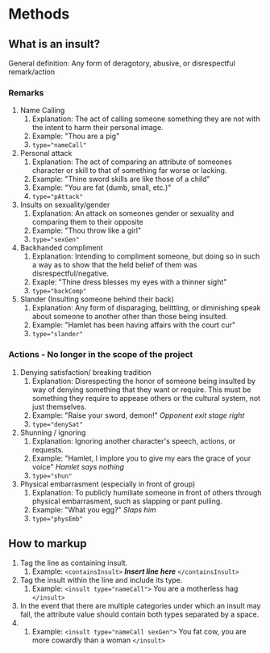 # Methods

## What is an insult?

General definition: Any form of deragotory, abusive, or disrespectful remark/action

### Remarks
1. Name Calling
    1. Explanation: The act of calling someone something they are not with the intent to harm their personal image.
    1. Example: "Thou are a pig"
    1. `type="nameCall"`
1. Personal attack
    1. Explanation: The act of comparing an attribute of someones character or skill to that of something far worse or lacking.
    1. Example: "Thine sword skills are like those of a child"
    1. Example: "You are fat (dumb, small, etc.)"
    1. `type="pAttack"`
1. Insults on sexuality/gender
    1. Explanation: An attack on someones gender or sexuality and comparing them to their opposite
    1. Example: "Thou throw like a girl"
    1. `type="sexGen"`
1. Backhanded compliment
    1. Explanation: Intending to compliment someone, but doing so in such a way as to show that the held belief of them was disrespectful/negative.
    1. Exaple: "Thine dress blesses my eyes with a thinner sight"
    1. `type="backComp"`
1. Slander (Insulting someone behind their back)
    1. Explanation: Any form of disparaging, belittling, or diminishing speak about someone to another other than those being insulted.
    1. Example: "Hamlet has been having affairs with the court cur"
    1. `type="slander"`

### Actions - No longer in the scope of the project
1. Denying satisfaction/ breaking tradition
    1. Explanation: Disrespecting the honor of someone being insulted by way of denying something that they want or require. This must be something they require to appease others or the cultural system, not just themselves.
    1. Example: "Raise your sword, demon!" *Opponent exit stage right*
    1. `type="denySat"`
1. Shunning / ignoring
    1. Explanation: Ignoring another character's speech, actions, or requests.
    1. Example: "Hamlet, I implore you to give my ears the grace of your voice" *Hamlet says nothing*
    1. `type="shun"`
1. Physical embarrasment (especially in front of group)
    1. Explanation: To publicly humiliate someone in front of others through physical embarrasment, such as slapping or pant pulling.
    1. Example: "What you egg?" *Slaps him*
    1. `type="physEmb"`

## How to markup

1. Tag the line as containing insult.
    1. Example: `<containsInsult>` __*Insert line here*__ `</containsInsult>`
1. Tag the insult within the line and include its type.
    1. Example: `<insult type="nameCall">` You are a motherless hag `</insult>`
1. In the event that there are multiple categories under which an insult may fall, the attribute value should contain both types separated by a space.
1.  1. Example: `<insult type="nameCall sexGen">` You fat cow, you are more cowardly than a woman `</insult>`

